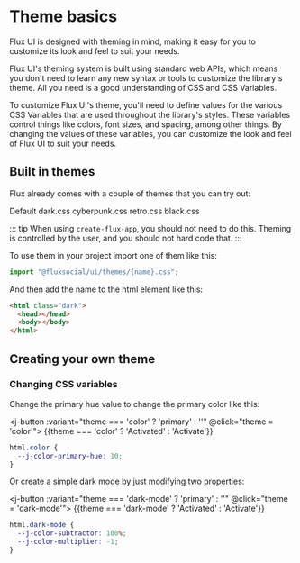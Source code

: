 <script setup>
import {ref, watch} from 'vue'

const theme = ref(document.documentElement.className);

watch(theme, val => {
   document.documentElement.className = "";
   if(val) {
    document.documentElement.classList.add(val)
   } else {
    document.documentElement.className = "";
   }
})


const attrObserver = new MutationObserver((mutations) => {
  mutations.forEach(mu => {
    if (mu.type !== "attributes" && mu.attributeName !== "class") return;
    theme.value = mu.target.className;
    console.log("class was modified!", mu.target.classList.contains('dark'));
  });
});

attrObserver.observe(document.documentElement, {attributes: true})

</script>

# Theme basics

Flux UI is designed with theming in mind, making it easy for you to customize its look and feel to suit your needs.

Flux UI's theming system is built using standard web APIs, which means you don't need to learn any new syntax or tools to customize the library's theme. All you need is a good understanding of CSS and CSS Variables.

To customize Flux UI's theme, you'll need to define values for the various CSS Variables that are used throughout the library's styles. These variables control things like colors, font sizes, and spacing, among other things. By changing the values of these variables, you can customize the look and feel of Flux UI to suit your needs.

## Built in themes

Flux already comes with a couple of themes that you can try out:

<j-flex gap="400">
<j-radio-button :checked="theme === ''" name="theme" @change="e => theme = e.target.value" value="">Default</j-radio-button>
<j-radio-button :checked="theme === 'dark'" name="theme" @change="e => theme = e.target.value" value="dark">
dark.css
</j-radio-button>
<j-radio-button :checked="theme === 'cyberpunk'" name="theme" @change="e => theme = e.target.value" value="cyberpunk">
cyberpunk.css
</j-radio-button>
<j-radio-button :checked="theme === 'retro'" name="theme" @change="e => theme = e.target.value" value="retro">
retro.css
</j-radio-button>
<j-radio-button :checked="theme === 'black'" name="theme" @change="e => theme = e.target.value" value="black">
black.css
</j-radio-button>
</j-flex>

::: tip
When using `create-flux-app`, you should not need to do this. Theming is controlled by the user, and you should not hard code that.
:::

To use them in your project import one of them like this:

```js
import "@fluxsocial/ui/themes/{name}.css";
```

And then add the name to the html element like this:

```html
<html class="dark">
  <head></head>
  <body></body>
</html>
```

## Creating your own theme

### Changing CSS variables

Change the primary hue value to change the primary color like this:

<j-button :variant="theme === 'color' ? 'primary' : ''" @click="theme = 'color'">
{{theme === 'color' ? 'Activated' : 'Activate'}}
</j-button>

```css
html.color {
  --j-color-primary-hue: 10;
}
```

Or create a simple dark mode by just modifying two properties:

<j-button :variant="theme === 'dark-mode' ? 'primary' : ''" @click="theme = 'dark-mode'">
{{theme === 'dark-mode' ? 'Activated' : 'Activate'}}
</j-button>

```css
html.dark-mode {
  --j-color-subtractor: 100%;
  --j-color-multiplier: -1;
}
```

<style>
html.color {
  --j-color-primary-hue: 10; 
}
html.dark-mode {
  --j-color-subtractor: 100%;
  --j-color-multiplier: -1;
}
</style>
